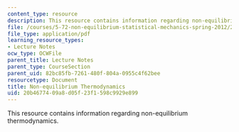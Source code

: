 ```yaml
---
content_type: resource
description: This resource contains information regarding non-equilibrium thermodynamics.
file: /courses/5-72-non-equilibrium-statistical-mechanics-spring-2012/20b4677409a8d05f23f1598c9929e899_MIT5_72S12_master2.pdf
file_type: application/pdf
learning_resource_types:
- Lecture Notes
ocw_type: OCWFile
parent_title: Lecture Notes
parent_type: CourseSection
parent_uid: 82bc85fb-7261-480f-804a-0955c4f62bee
resourcetype: Document
title: Non-equilibrium Thermodynamics
uid: 20b46774-09a8-d05f-23f1-598c9929e899
---
```

This resource contains information regarding non-equilibrium thermodynamics.

